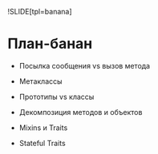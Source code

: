 !SLIDE[tpl=banana]

# План-банан

 * Посылка сообщения vs вызов метода

 * Метаклассы

 * Прототипы vs классы

 * Декомпозиция методов и объектов

 * Mixins и Traits

 * Stateful Traits